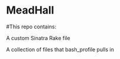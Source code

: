 MeadHall
========

#This repo contains:

A custom Sinatra Rake file

A collection of files that bash_profile pulls in
